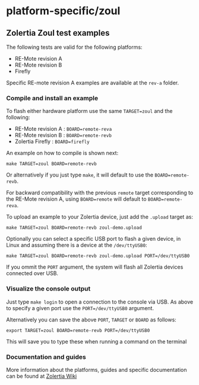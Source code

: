 # platform-specific/zoul

## Zolertia Zoul test examples

The following tests are valid for the following platforms:

* RE-Mote revision A
* RE-Mote revision B
* Firefly

Specific RE-mote revision A examples are available at the `rev-a` folder.

### Compile and install an example

To flash either hardware platform use the same `TARGET=zoul` and the following:

* RE-Mote revision A : `BOARD=remote-reva`
* RE-Mote revision B : `BOARD=remote-revb`
* Zolertia Firefly   : `BOARD=firefly`

An example on how to compile is shown next:

`make TARGET=zoul BOARD=remote-revb`

Or alternatively if you just type `make`, it will default to use the `BOARD=remote-revb`.

For backward compatibility with the previous `remote` target corresponding to the
RE-Mote revision A, using `BOARD=remote` will default to `BOARD=remote-reva`.

To upload an example to your Zolertia device, just add the `.upload` target as:

`make TARGET=zoul BOARD=remote-revb zoul-demo.upload`

Optionally you can select a specific USB port to flash a given device, in Linux
and assuming there is a device at the `/dev/ttyUSB0`:

`make TARGET=zoul BOARD=remote-revb zoul-demo.upload PORT=/dev/ttyUSB0`

If you ommit the `PORT` argument, the system will flash all Zolertia devices connected over USB.

### Visualize the console output

Just type `make login` to open a connection to the console via USB.
As above to specify a given port use the `PORT=/dev/ttyUSB0` argument.

Alternatively you can save the above `PORT`, `TARGET` or `BOARD` as follows:

`export TARGET=zoul BOARD=remote-revb PORT=/dev/ttyUSB0`

This will save you to type these when running a command on the terminal

### Documentation and guides

More information about the platforms, guides and specific documentation can be found at [Zolertia Wiki][wiki]

[wiki]: https://github.com/Zolertia/Resources/wiki "Zolertia Wiki"


